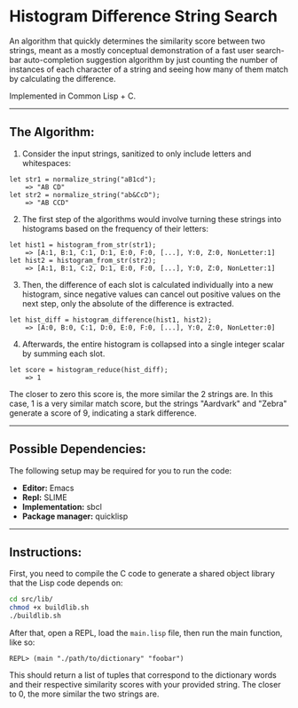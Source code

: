 # Histogram Difference String Search
An algorithm that quickly determines the similarity score between two strings, 
meant as a mostly conceptual demonstration of a fast user search-bar auto-completion suggestion algorithm by just counting the number of instances of each character of a string and seeing how many of them match by calculating the difference.

Implemented in Common Lisp + C.

---

## The Algorithm:
1. Consider the input strings, sanitized to only include letters and whitespaces:
```
let str1 = normalize_string("aB1cd");
    => "AB CD"
let str2 = normalize_string("ab&CcD");
    => "AB CCD"
```

2. The first step of the algorithms would involve turning these strings into histograms based on the frequency of their letters:
```
let hist1 = histogram_from_str(str1);
    => [A:1, B:1, C:1, D:1, E:0, F:0, [...], Y:0, Z:0, NonLetter:1]
let hist2 = histogram_from_str(str2);
    => [A:1, B:1, C:2, D:1, E:0, F:0, [...], Y:0, Z:0, NonLetter:1]
```

3. Then, the difference of each slot is calculated individually into a new histogram, since negative values can cancel out positive values on the next step, only the absolute of the difference is extracted.
```
let hist_diff = histogram_difference(hist1, hist2);
    => [A:0, B:0, C:1, D:0, E:0, F:0, [...], Y:0, Z:0, NonLetter:0]
```

4. Afterwards, the entire histogram is collapsed into a single integer scalar by summing each slot.
```
let score = histogram_reduce(hist_diff);
    => 1
```

The closer to zero this score is, the more similar the 2 strings are.
In this case, 1 is a very similar match score, but the strings "Aardvark" and "Zebra" generate a score of 9, indicating a stark difference.

---

## Possible Dependencies:
The following setup may be required for you to run the code:
* **Editor:** Emacs
* **Repl:** SLIME
* **Implementation:** sbcl
* **Package manager:** quicklisp

---

## Instructions:
First, you need to compile the C code to generate a shared object library that the Lisp code depends on:
```sh
cd src/lib/
chmod +x buildlib.sh
./buildlib.sh
```

After that, open a REPL, load the `main.lisp` file, then run the main function, like so:
```
REPL> (main "./path/to/dictionary" "foobar")
```
This should return a list of tuples that correspond to the dictionary words and their respective similarity scores with your provided string.
The closer to 0, the more similar the two strings are.
